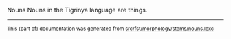 Nouns
Nouns in the Tigrinya language are things.

* * *

<small>This (part of) documentation was generated from [src/fst/morphology/stems/nouns.lexc](https://github.com/giellalt/lang-tir/blob/main/src/fst/morphology/stems/nouns.lexc)</small>
